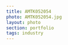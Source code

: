 ```yaml
--- 
title: AMTK052054 
photo: AMTK052054.jpg 
layout: photo 
section: portfolio 
tags: industry 
---  
```

  
